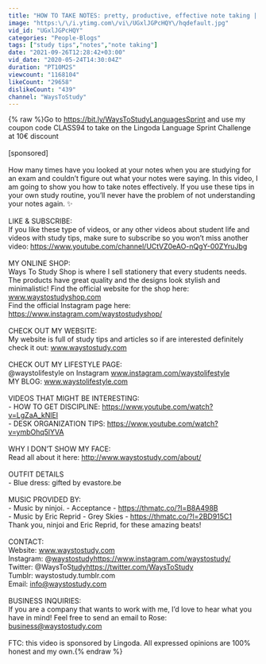 ```yaml
---
title: "HOW TO TAKE NOTES: pretty, productive, effective note taking | TIPS"
image: "https:\/\/i.ytimg.com\/vi\/UGxlJGPcHQY\/hqdefault.jpg"
vid_id: "UGxlJGPcHQY"
categories: "People-Blogs"
tags: ["study tips","notes","note taking"]
date: "2021-09-26T12:28:42+03:00"
vid_date: "2020-05-24T14:30:04Z"
duration: "PT10M2S"
viewcount: "1168104"
likeCount: "29658"
dislikeCount: "439"
channel: "WaysToStudy"
---
```

{% raw %}Go to  <a rel="nofollow" target="blank" href="https://bit.ly/WaysToStudyLanguagesSprint">https://bit.ly/WaysToStudyLanguagesSprint</a> and use my coupon code CLASS94 to take on the Lingoda Language Sprint Challenge at 10€ discount<br /><br />[sponsored]<br /><br />How many times have you looked at your notes when you are studying for an exam and couldn’t figure out what your notes were saying. In this video, I am going to show you how to take notes effectively. If you use these tips in your own study routine, you’ll never have the problem of not understanding your notes again. ✨<br /><br />LIKE &amp; SUBSCRIBE:<br />If you like these type of videos, or any other videos about student life and videos with study tips, make sure to subscribe so you won’t miss another video: <a rel="nofollow" target="blank" href="https://www.youtube.com/channel/UCtVZ0eAO-nQgY-00ZYruJbg">https://www.youtube.com/channel/UCtVZ0eAO-nQgY-00ZYruJbg</a> <br /><br />MY ONLINE SHOP:<br />Ways To Study Shop is  where I sell stationery that every students needs. The products have great quality and the designs look stylish and minimalistic! Find the official website for the shop here: www.waystostudyshop.com <br />Find the official Instagram page here: <a rel="nofollow" target="blank" href="https://www.instagram.com/waystostudyshop/">https://www.instagram.com/waystostudyshop/</a> <br /><br />CHECK OUT MY WEBSITE:<br />My website is full of study tips and articles so if are interested definitely check it out: www.waystostudy.com <br /><br />CHECK OUT MY LIFESTYLE PAGE:<br />@waystolifestyle on Instagram www.instagram.com/waystolifestyle <br />MY BLOG: www.waystolifestyle.com <br /><br />VIDEOS THAT MIGHT BE INTERESTING: <br />- HOW TO GET DISCIPLINE: <a rel="nofollow" target="blank" href="https://www.youtube.com/watch?v=LgZaA_kNlEI">https://www.youtube.com/watch?v=LgZaA_kNlEI</a>  <br />- DESK ORGANIZATION TIPS: <a rel="nofollow" target="blank" href="https://www.youtube.com/watch?v=ymbOhq5lYVA">https://www.youtube.com/watch?v=ymbOhq5lYVA</a>  <br /><br />WHY I DON’T SHOW MY FACE:<br />Read all about it here: <a rel="nofollow" target="blank" href="http://www.waystostudy.com/about/">http://www.waystostudy.com/about/</a> <br /><br />OUTFIT DETAILS<br />- Blue dress: gifted by evastore.be <br /><br />MUSIC PROVIDED BY: <br />- Music by ninjoi. - Acceptance - <a rel="nofollow" target="blank" href="https://thmatc.co/?l=B8A498B">https://thmatc.co/?l=B8A498B</a><br />- Music by Eric Reprid - Grey Skies - <a rel="nofollow" target="blank" href="https://thmatc.co/?l=2BD915C1">https://thmatc.co/?l=2BD915C1</a><br />Thank you, ninjoi and Eric Reprid, for these amazing beats!<br /><br />CONTACT: <br />Website: www.waystostudy.com<br />Instagram: @<a rel="nofollow" target="blank" href="waystostudyhttps://www.instagram.com/waystostudy/">waystostudyhttps://www.instagram.com/waystostudy/</a><br />Twitter: @WaysToS<a rel="nofollow" target="blank" href="tudyhttps://twitter.com/WaysToStudy">tudyhttps://twitter.com/WaysToStudy</a><br />Tumblr: waystostudy.tumblr.com<br />Email: info@waystostudy.com<br /><br />BUSINESS INQUIRIES:<br />If you are a company that wants to work with me, I’d love to hear what you have in mind! Feel free to send an email to Rose: business@waystostudy.com<br /><br />FTC: this video is sponsored by Lingoda. All expressed opinions are 100% honest and my own.{% endraw %}
